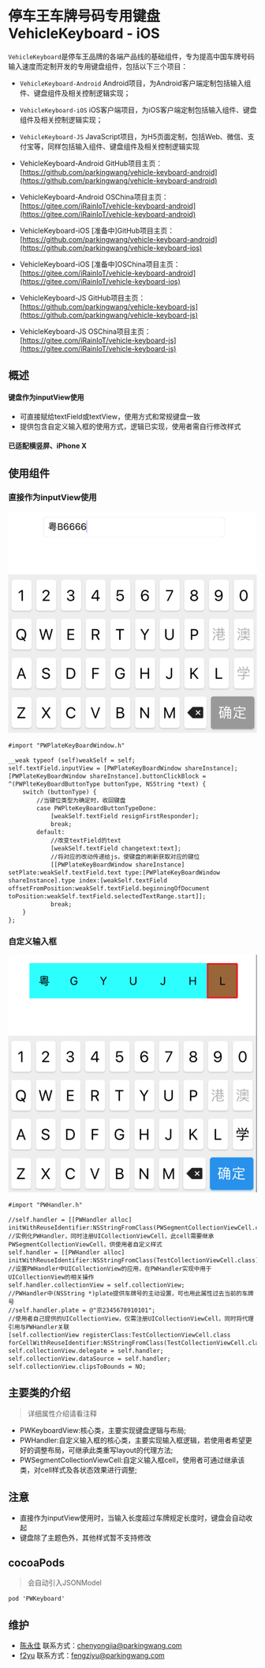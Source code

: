 
# 停车王车牌号码专用键盘 VehicleKeyboard - iOS

`VehicleKeyboard`是停车王品牌的各端产品线的基础组件，专为提高中国车牌号码输入速度而定制开发的专用键盘组件，包括以下三个项目：

- `VehicleKeyboard-Android` Android项目，为Android客户端定制包括输入组件、键盘组件及相关控制逻辑实现；
- `VehicleKeyboard-iOS` iOS客户端项目，为iOS客户端定制包括输入组件、键盘组件及相关控制逻辑实现；
- `VehicleKeyboard-JS` JavaScript项目，为H5页面定制，包括Web、微信、支付宝等，同样包括输入组件、键盘组件及相关控制逻辑实现

- VehicleKeyboard-Android GitHub项目主页： [https://github.com/parkingwang/vehicle-keyboard-android](https://github.com/parkingwang/vehicle-keyboard-android)
- VehicleKeyboard-Android OSChina项目主页： [https://gitee.com/iRainIoT/vehicle-keyboard-android](https://gitee.com/iRainIoT/vehicle-keyboard-android)

- VehicleKeyboard-iOS [准备中]GitHub项目主页： [https://github.com/parkingwang/vehicle-keyboard-android](https://github.com/parkingwang/vehicle-keyboard-ios)
- VehicleKeyboard-iOS [准备中]OSChina项目主页： [https://gitee.com/iRainIoT/vehicle-keyboard-android](https://gitee.com/iRainIoT/vehicle-keyboard-ios)

- VehicleKeyboard-JS GitHub项目主页： [https://github.com/parkingwang/vehicle-keyboard-js](https://github.com/parkingwang/vehicle-keyboard-js)
- VehicleKeyboard-JS OSChina项目主页： [https://gitee.com/iRainIoT/vehicle-keyboard-js](https://gitee.com/iRainIoT/vehicle-keyboard-js)

## 概述

#### 键盘作为inputView使用

* 可直接赋给textField或textView，使用方式和常规键盘一致
* 提供包含自定义输入框的使用方式，逻辑已实现，使用者需自行修改样式

#### 已适配横竖屏、iPhone X


## 使用组件

### 直接作为inputView使用

![](./PWK_TEXTFIELD.png)

```
#import "PWPlateKeyBoardWindow.h"

```

```
__weak typeof (self)weakSelf = self;
self.textField.inputView = [PWPlateKeyBoardWindow shareInstance];
[PWPlateKeyBoardWindow shareInstance].buttonClickBlock = ^(PWPlteKeyBoardButtonType buttonType, NSString *text) {
    switch (buttonType) {
        //当键位类型为确定时，收回键盘
        case PWPlteKeyBoardButtonTypeDone:
            [weakSelf.textField resignFirstResponder];
            break;
        default:
            //改变textField的text
            [weakSelf.textField changetext:text];
            //将对应的改动传递给js，使键盘的刷新获取对应的键位
            [[PWPlateKeyBoardWindow shareInstance] setPlate:weakSelf.textField.text type:[PWPlateKeyBoardWindow shareInstance].type index:[weakSelf.textField offsetFromPosition:weakSelf.textField.beginningOfDocument toPosition:weakSelf.textField.selectedTextRange.start]];
            break;
    }
};
```

### 自定义输入框

![](./PWK_CUSTOMVIEW.png)

```
#import "PWHandler.h"

```



```
//self.handler = [[PWHandler alloc] initWithReuseIdentifier:NSStringFromClass(PWSegmentCollectionViewCell.class)];
//实例化PWHandler，同时注册UICollectionViewCell，此cell需要继承PWSegmentCollectionViewCell，供使用者自定义样式
self.handler = [[PWHandler alloc] initWithReuseIdentifier:NSStringFromClass(TestCollectionViewCell.class)];
//设置PWHandler中UICollectionView的应用，在PWHandler实现中用于UICollectionView的相关操作
self.handler.collectionView = self.collectionView;
//PWHandler中(NSString *)plate提供车牌号的主动设置，可也用此属性过去当前的车牌号
//self.handler.plate = @"京2345678910101";
//使用者自己提供的UICollectionView，仅需注册UICollectionViewCell，同时将代理引用与PWHandler关联
[self.collectionView registerClass:TestCollectionViewCell.class forCellWithReuseIdentifier:NSStringFromClass(TestCollectionViewCell.class)];
self.collectionView.delegate = self.handler;
self.collectionView.dataSource = self.handler;
self.collectionView.clipsToBounds = NO;

```

## 主要类的介绍

> 详细属性介绍请看注释

* PWKeyboardView:核心类，主要实现键盘逻辑与布局;
* PWHandler:自定义输入框的核心类，主要实现输入框逻辑，若使用者希望更好的调整布局，可继承此类重写layout的代理方法;
* PWSegmentCollectionViewCell:自定义输入框cell，使用者可通过继承该类，对cell样式及各状态效果进行调整;


## 注意

* 直接作为inputView使用时，当输入长度超过车牌规定长度时，键盘会自动收起
* 键盘除了主题色外，其他样式暂不支持修改

## cocoaPods

> 会自动引入JSONModel

```
pod 'PWKeyboard'
```

## 维护

- [陈永佳](https://github.com/yoojia) 联系方式：chenyongjia@parkingwang.com
- [f2yu](https://github.com/f2yu) 联系方式：fengziyu@parkingwang.com
